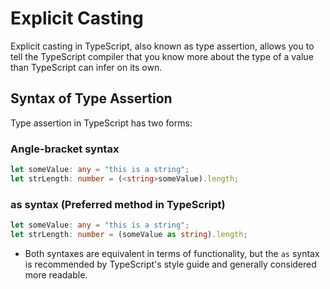 # Explicit Casting
Explicit casting in TypeScript, also known as type assertion, allows you to tell the TypeScript compiler that you know more about the type of a value than TypeScript can infer on its own.

## Syntax of Type Assertion
Type assertion in TypeScript has two forms:

### Angle-bracket syntax

```ts
let someValue: any = "this is a string";
let strLength: number = (<string>someValue).length;
```

### as syntax (Preferred method in TypeScript)

```ts
let someValue: any = "this is a string";
let strLength: number = (someValue as string).length;
```

* Both syntaxes are equivalent in terms of functionality, but the `as` syntax is recommended by TypeScript's style guide and generally considered more readable.

